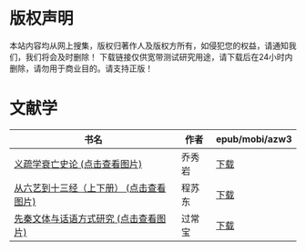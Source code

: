 # 版权声明

本站内容均从网上搜集，版权归著作人及版权方所有，如侵犯您的权益，请通知我们，我们将会及时删除！ 下载链接仅供宽带测试研究用途，请下载后在24小时内删除，请勿用于商业目的。请支持正版！

# 文献学

| 书名 | 作者 | epub/mobi/azw3 |
| --- | --- | --- |
| [义疏学衰亡史论 (点击查看图片)](https://www.dushupai.com/attachment/2024/06/09/7ac78cc37bee3ad9.jpg) | 乔秀岩 | [下载](https://url89.ctfile.com/f/31084289-1357054387-22b652?p=8866) |
| [从六艺到十三经（上下册） (点击查看图片)](https://www.dushupai.com/attachment/2024/06/08/59a46007b15dba56.jpg) | 程苏东 | [下载](https://url89.ctfile.com/f/31084289-1357051807-3757fe?p=8866) |
| [先秦文体与话语方式研究 (点击查看图片)](https://www.dushupai.com/attachment/2024/06/02/b5b89540000f2aca.jpg) | 过常宝 | [下载](https://url89.ctfile.com/f/31084289-1357010422-c9b36f?p=8866) |
